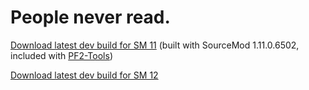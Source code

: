 # People never read.

[Download latest dev build for SM 11](https://nightly.link/CaltropNetwork/nortv/workflows/sourcepawn-11/main/nortv.zip) (built with SourceMod 1.11.0.6502, included with [PF2-Tools](https://github.com/Pre-Fortress-2/PF2-Tools))

[Download latest dev build for SM 12](https://nightly.link/CaltropNetwork/nortv/workflows/sourcepawn-12/main/nortv.zip)
